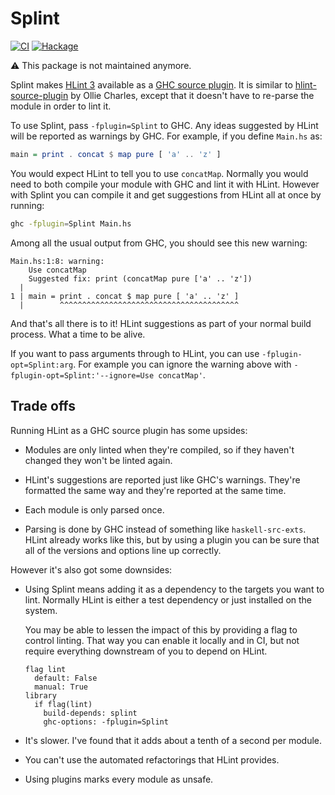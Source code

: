 # Splint

[![CI](https://github.com/tfausak/splint/actions/workflows/ci.yml/badge.svg)](https://github.com/tfausak/splint/actions/workflows/ci.yml)
[![Hackage](https://badgen.net/hackage/v/splint)](https://hackage.haskell.org/package/splint)

:warning: This package is not maintained anymore.

Splint makes [HLint 3][] available as a [GHC source plugin][]. It is similar to
[hlint-source-plugin][] by Ollie Charles, except that it doesn't have to
re-parse the module in order to lint it.

To use Splint, pass `-fplugin=Splint` to GHC. Any ideas suggested by HLint will
be reported as warnings by GHC. For example, if you define `Main.hs` as:

``` hs
main = print . concat $ map pure [ 'a' .. 'z' ]
```

You would expect HLint to tell you to use `concatMap`. Normally you would need
to both compile your module with GHC and lint it with HLint. However with
Splint you can compile it and get suggestions from HLint all at once by
running:

``` sh
ghc -fplugin=Splint Main.hs
```

Among all the usual output from GHC, you should see this new warning:

```
Main.hs:1:8: warning:
    Use concatMap
    Suggested fix: print (concatMap pure ['a' .. 'z'])
  |
1 | main = print . concat $ map pure [ 'a' .. 'z' ]
  |        ^^^^^^^^^^^^^^^^^^^^^^^^^^^^^^^^^^^^^^^^
```

And that's all there is to it! HLint suggestions as part of your normal build
process. What a time to be alive.

If you want to pass arguments through to HLint, you can use
`-fplugin-opt=Splint:arg`. For example you can ignore the warning above with
`-fplugin-opt=Splint:'--ignore=Use concatMap'`.

## Trade offs

Running HLint as a GHC source plugin has some upsides:

-   Modules are only linted when they're compiled, so if they haven't changed
    they won't be linted again.

-   HLint's suggestions are reported just like GHC's warnings. They're
    formatted the same way and they're reported at the same time.

-   Each module is only parsed once.

-   Parsing is done by GHC instead of something like `haskell-src-exts`. HLint
    already works like this, but by using a plugin you can be sure that all of
    the versions and options line up correctly.

However it's also got some downsides:

-   Using Splint means adding it as a dependency to the targets you want to
    lint. Normally HLint is either a test dependency or just installed on the
    system.

    You may be able to lessen the impact of this by providing a flag to control
    linting. That way you can enable it locally and in CI, but not require
    everything downstream of you to depend on HLint.

    ``` cabal
    flag lint
      default: False
      manual: True
    library
      if flag(lint)
        build-depends: splint
        ghc-options: -fplugin=Splint
    ```

-   It's slower. I've found that it adds about a tenth of a second per module.

-   You can't use the automated refactorings that HLint provides.

-   Using plugins marks every module as unsafe.

[HLint 3]: https://neilmitchell.blogspot.com/2020/05/hlint-30.html
[GHC source plugin]: https://downloads.haskell.org/~ghc/8.10.1/docs/html/users_guide/extending_ghc.html#source-plugins
[hlint-source-plugin]: https://github.com/ocharles/hlint-source-plugin
